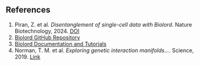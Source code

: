## References

1. Piran, Z. et al. *Disentanglement of single-cell data with Biolord*. Nature Biotechnology, 2024. [DOI](https://doi.org/10.1038/s41587-023-02079-x)
2. [Biolord GitHub Repository](https://github.com/nitzanlab/biolord)
3. [Biolord Documentation and Tutorials](https://biolord.readthedocs.io/en/latest/tutorials/biolord_pipeline.html)
4. Norman, T. M. et al. *Exploring genetic interaction manifolds...*. Science, 2019. [Link](https://figshare.com/s/da32ab3abe2d833a0109)
